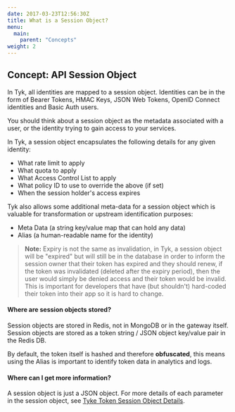 ```yaml
---
date: 2017-03-23T12:56:30Z
title: What is a Session Object?
menu:
  main:
    parent: "Concepts"
weight: 2 
---
```


## Concept: API Session Object

In Tyk, all identities are mapped to a session object. Identities can be in the form of Bearer Tokens, HMAC Keys, JSON Web Tokens, OpenID Connect identities and Basic Auth users.

You should think about a session object as the metadata associated with a user, or the identity trying to gain access to your services.

In Tyk, a session object encapsulates the following details for any given identity:

*   What rate limit to apply
*   What quota to apply
*   What Access Control List to apply
*   What policy ID to use to override the above (if set)
*   When the session holder's access expires

Tyk also allows some additional meta-data for a session object which is valuable for transformation or upstream identification purposes:

*   Meta Data (a string key/value map that can hold any data)
*   Alias (a human-readable name for the identity)

> **Note:** Expiry is not the same as invalidation, in Tyk, a session object will be "expired" but will still be in the database in order to inform the session owner that their token has expired and they should renew, if the token was invalidated (deleted after the expiry period), then the user would simply be denied access and their token would be invalid. This is important for developers that have (but shouldn't) hard-coded their token into their app so it is hard to change.

#### Where are session objects stored?

Session objects are stored in Redis, not in MongoDB or in the gateway itself. Session objects are stored as a token string / JSON object key/value pair in the Redis DB.

By default, the token itself is hashed and therefore **obfuscated**, this means using the Alias is important to identify token data in analytics and logs.

#### Where can I get more information?

A session object is just a JSON object. For more details of each parameter in the session object, see [Tyke Token Session Object Details][1].

 [1]: /docs/tyk-rest-api/token-session-object-details/